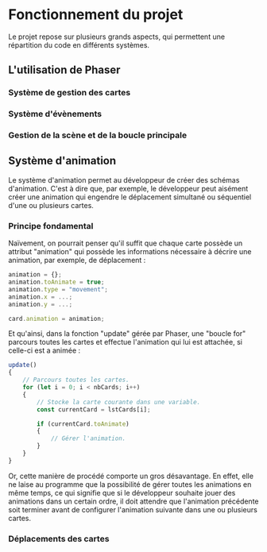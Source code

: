 # Fonctionnement du projet
Le projet repose sur plusieurs grands aspects, qui permettent une répartition du code en différents systèmes.

## L'utilisation de Phaser

### Système de gestion des cartes

### Système d'évènements

### Gestion de la scène et de la boucle principale

## Système d'animation
Le système d'animation permet au développeur de créer des schémas d'animation. C'est à dire que, par exemple, le développeur peut aisément créer une animation qui engendre le déplacement simultané ou séquentiel d'une ou plusieurs cartes.

### Principe fondamental
Naïvement, on pourrait penser qu'il suffit que chaque carte possède un attribut "animation" qui possède les informations nécessaire à décrire une animation, par exemple, de déplacement :

``` js
animation = {};
animation.toAnimate = true;
animation.type = "movement";
animation.x = ...;
animation.y = ...;

card.animation = animation;
```

Et qu'ainsi, dans la fonction "update" gérée par Phaser, une "boucle for" parcours toutes les cartes et effectue l'animation qui lui est attachée, si celle-ci est a animée :

``` js
update()
{
    // Parcours toutes les cartes.
    for (let i = 0; i < nbCards; i++)
    {
        // Stocke la carte courante dans une variable.
        const currentCard = lstCards[i];

        if (currentCard.toAnimate)
        {
            // Gérer l'animation.
        }
    }
}
```

Or, cette manière de procédé comporte un gros désavantage. En effet, elle ne laise au programme que la possibilité de gérer toutes les animations en même temps, ce qui signifie que si le développeur souhaite jouer des animations dans un certain ordre, il doit attendre que l'animation précédente soit terminer avant de configurer l'animation suivante dans une ou plusieurs cartes.

### Déplacements des cartes
